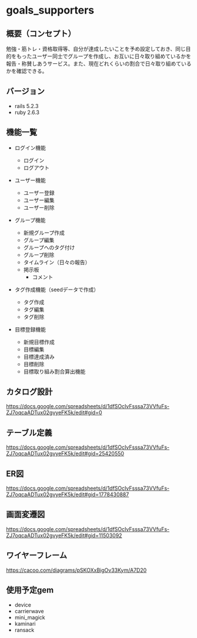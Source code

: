 # goals_supporters  
## 概要（コンセプト）
勉強・筋トレ・資格取得等、自分が達成したいことを予め設定しておき、同じ目的をもったユーザー同士でグループを作成し、お互いに日々取り組めているかを報告・称賛しあうサービス。また、現在どれくらいの割合で日々取り組めているかを確認できる。
## バージョン
- rails 5.2.3
- ruby 2.6.3
## 機能一覧
- ログイン機能
    - ログイン
    - ログアウト
    
- ユーザー機能
    - ユーザー登録
    - ユーザー編集
    - ユーザー削除
    
- グループ機能
    - 新規グループ作成
    - グループ編集
    - グループへのタグ付け
    - グループ削除
    - タイムライン（日々の報告）
    - 掲示板
        - コメント

- タグ作成機能（seedデータで作成）
    - タグ作成
    - タグ編集
    - タグ削除 
    
- 目標登録機能
    - 新規目標作成
    - 目標編集
    - 目標達成済み
    - 目標削除
    - 目標取り組み割合算出機能

## カタログ設計  

  https://docs.google.com/spreadsheets/d/1dfSOcIvFsssa73VVfuFs-ZJ7oqcaADTux02gvyeFK5k/edit#gid=0  
## テーブル定義
https://docs.google.com/spreadsheets/d/1dfSOcIvFsssa73VVfuFs-ZJ7oqcaADTux02gvyeFK5k/edit#gid=25420550
## ER図
https://docs.google.com/spreadsheets/d/1dfSOcIvFsssa73VVfuFs-ZJ7oqcaADTux02gvyeFK5k/edit#gid=1778430887
## 画面変遷図
https://docs.google.com/spreadsheets/d/1dfSOcIvFsssa73VVfuFs-ZJ7oqcaADTux02gvyeFK5k/edit#gid=11503092
## ワイヤーフレーム
https://cacoo.com/diagrams/pSKOXxBigOv33Kym/A7D20
## 使用予定gem

- device
- carrierwave
- mini_magick
- kaminari
- ransack